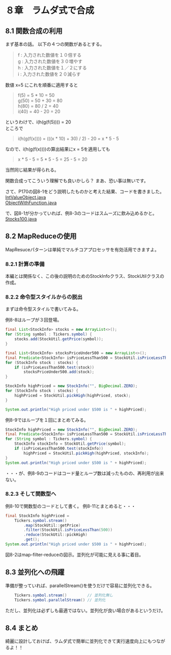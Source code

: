 # ８章　ラムダ式で合成

## 8.1 関数合成の利用

まず基本の話。
以下の４つの関数があるとする。

> f : 入力された数値を１０倍する<br>
> g : 入力された数値を３０増やす<br>
> h : 入力された数値を１／２にする<br>
> i : 入力された数値を２０減らす

数値 x=5 にこれを順番に適用すると
> f(5) = 5 * 10 = 50<br>
> g(50) = 50 + 30 = 80<br>
> h(80) = 80 / 2 = 40<br>
> i(40) = 40 - 20 = 20

というわけで、i(h(g(f(5)))) = 20<br>
ところで
> i(h(g(f(x)))) = (((x * 10) + 30) / 2) - 20 = x * 5 - 5

なので、i(h(g(f(x))))の算出結果にx = 5を適用しても
> x * 5 - 5 = 5 * 5 - 5 = 25 - 5 = 20

当然同じ結果が得られる。

関数合成ってこういう理解でも良いかしら？ まあ、恐い事は無いです。

さて、P170の図8-1をどう説明したものかと考えた結果、コードを書きました。<br>
[IntValueObject.java](./IntValueObject.java)<br>
[ObjectWithFunction.java](./ObjectWithFunction.java)<br>

で、図8-1が分かっていれば、例8-3のコードはスムーズに飲み込めるかと。<br>
[Stocks100.java](./Stocks100.java)


## 8.2 MapReduceの使用
MapResuceパターンは単純でマルチコアプロセッサを有効活用できますよ。

### 8.2.1 計算の準備
本編とは関係なく、この後の説明のためのStockInfoクラス、StockUtilクラスの作成。

### 8.2.2 命令型スタイルからの脱出
まずは命令型スタイルで書いてみる。

例8-8はループが３回登場。

```Java
final List<StockInfo> stocks = new ArrayList<>();
for (String symbol : Tickers.symbol) {
    stocks.add(StockUtil.getPrice(symbol));
}

final List<StockInfo> stocksPriceUnder500 = new ArrayList<>();
final Predicate<StockInfo> isPriceLessThan500 = StockUtil.isPriceLessThan(500);
for (StockInfo stock : stocks) {
    if (isPriceLessThan500.test(stock))
        stocksPriceUnder500.add(stock);
}

StockInfo highPriced = new StockInfo("", BigDecimal.ZERO);
for (StockInfo stock : stocks) {
    highPriced = StockUtil.pickHigh(highPriced, stock);
}

System.out.println("High priced under $500 is " + highPriced);
```

例8-9ではループを１回にまとめてみる。

```Java
StockInfo highPriced = new StockInfo("", BigDecimal.ZERO);
final Predicate<StockInfo> isPriceLessThan500 = StockUtil.isPriceLessThan(500);
for (String symbol : Tickers.symbol) {
    StockInfo stockInfo = StockUtil.getPrice(symbol);
    if (isPriceLessThan500.test(stockInfo))
        highPriced = StockUtil.pickHigh(highPriced, stockInfo);
}
System.out.println("High priced under $500 is " + highPriced);
```

・・・が、例8-9のコードはコード量とループ数は減ったものの、再利用が出来ない。

### 8.2.3 そして関数型へ

例8-10で関数型のコードとして書く。
例8-11とまとめると・・・

```Java
final StockInfo highPriced =
    Tickers.symbol.stream()
        .map(StockUtil::getPrice)
        .filter(StockUtil.isPriceLessThan(500))
        .reduce(StockUtil::pickHigh)
        .get();
System.out.println("High priced under $500 is " + highPriced);
```

図8-2はmap-filter-reduceの図示。並列化が可能に見える事に着目。


## 8.3 並列化への飛躍

準備が整っていれば、parallelStream()を使うだけで容易に並列化できる。

```Java
    Tickers.symbol.stream()         // 並列化無し
    Tickers.symbol.parallelStream() // 並列化
```

ただし、並列化は必ずしも最適ではない。並列化が良い場合があるというだけ。


## 8.4 まとめ
綺麗に設計しておけば、ラムダ式で簡単に並列化できて実行速度向上にもつながるよ！！
